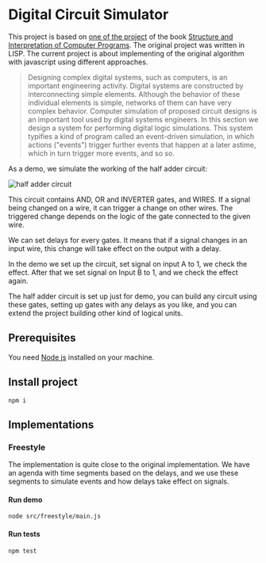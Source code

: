 # Digital Circuit Simulator

This project is based on [one of the project](https://mitpress.mit.edu/sites/default/files/sicp/full-text/book/book-Z-H-22.html#%_sec_3.3.4) of the book [Structure and Interpretation of Computer Programs](https://mitpress.mit.edu/sites/default/files/sicp/index.html). The original project was written in LISP. The current project is about implementing of the original algorithm with javascript using different approaches.

> Designing complex digital systems, such as computers, is an important engineering activity. Digital systems are constructed by interconnecting simple elements. Although the behavior of these individual elements is simple, networks of them can have very complex behavior. Computer simulation of proposed circuit designs is an important tool used by digital systems engineers. In this section we design a system for performing digital logic simulations. This system typifies a kind of program called an event-driven simulation, in which actions ("events") trigger further events that happen at a later astime, which in turn trigger more events, and so so.

As a demo, we simulate the working of the half adder circuit:

![half adder circuit](https://mitpress.mit.edu/sites/default/files/sicp/full-text/book/ch3-Z-G-25.gif)

This circuit contains AND, OR and INVERTER gates, and WIRES. If a signal being changed on a wire, it can trigger a change on other wires. The triggered change depends on the logic of the gate connected to the given wire. 

We can set delays for every gates. It means that if a signal changes in an input wire, this change will take effect on the output with a delay.

In the demo we set up the circuit, set signal on input A to 1, we check the effect. After that we set signal on Input B to 1, and we check the effect again. 

The half adder circuit is set up just for demo, you can build any circuit using these gates, setting up gates with any delays as you like, and you can extend the project building other kind of logical units.

## Prerequisites

You need [Node js](https://nodejs.org/en/download/) installed on your machine.

## Install project

```npm i```

## Implementations

### Freestyle

The implementation is quite close to the original implementation. We have an agenda with time segments based on the delays, and we use these segments to simulate events and how delays take effect on signals.

#### Run demo

```node src/freestyle/main.js```

#### Run tests

```npm test```

